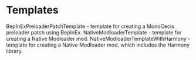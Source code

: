 # Templates
BepInExPreloaderPatchTemplate - template for creating a MonoCecis preloader patch using BepInEx.
NativeModloaderTemplate - template for creating a Native Modloader mod.
NativeModloaderTemplateWithHarmony - template for creating a Native Modloader mod, which includes the Harmony library.
